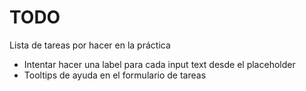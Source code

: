 # TODO
Lista de tareas por hacer en la práctica
- Intentar hacer una label para cada input text desde el placeholder
- Tooltips de ayuda en el formulario de tareas
